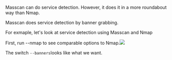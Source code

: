 Masscan can do service detection. However, it does it in a more roundabout way than Nmap.

Masscan does service detection by banner grabbing.

For exmaple, let's look at service detection using Masscan and Nmap

First, run --nmap to see comparable options to Nmap.![](/assets/masscanbanner.png)

The switch `--banners`looks like what we want.

